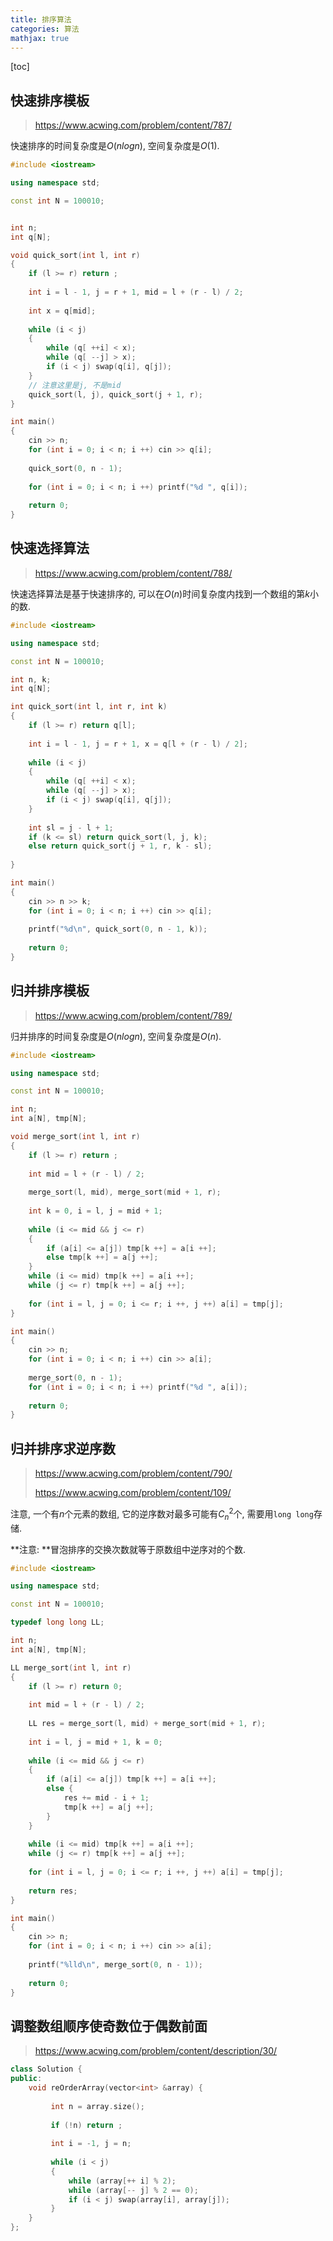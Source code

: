 ```yaml
---
title: 排序算法
categories: 算法
mathjax: true
---
```


[toc]



## 快速排序模板

> https://www.acwing.com/problem/content/787/

快速排序的时间复杂度是$O(nlogn)$, 空间复杂度是$O(1)$.

```cpp
#include <iostream>

using namespace std;

const int N = 100010;


int n;
int q[N];

void quick_sort(int l, int r)
{
    if (l >= r) return ;
    
    int i = l - 1, j = r + 1, mid = l + (r - l) / 2;
    
    int x = q[mid];
    
    while (i < j)
    {
        while (q[ ++i] < x);
        while (q[ --j] > x);
        if (i < j) swap(q[i], q[j]);
    }
    // 注意这里是j, 不是mid
    quick_sort(l, j), quick_sort(j + 1, r);
}

int main()
{
    cin >> n;
    for (int i = 0; i < n; i ++) cin >> q[i];
    
    quick_sort(0, n - 1);
    
    for (int i = 0; i < n; i ++) printf("%d ", q[i]);
    
    return 0;
}
```



## 快速选择算法

> https://www.acwing.com/problem/content/788/

快速选择算法是基于快速排序的, 可以在$O(n)$时间复杂度内找到一个数组的第$k$小的数.

```cpp
#include <iostream>

using namespace std;

const int N = 100010;

int n, k;
int q[N];

int quick_sort(int l, int r, int k)
{
    if (l >= r) return q[l];
    
    int i = l - 1, j = r + 1, x = q[l + (r - l) / 2];
    
    while (i < j)
    {
        while (q[ ++i] < x);
        while (q[ --j] > x);
        if (i < j) swap(q[i], q[j]);
    }
    
    int sl = j - l + 1;
    if (k <= sl) return quick_sort(l, j, k);
    else return quick_sort(j + 1, r, k - sl);
    
}

int main()
{
    cin >> n >> k;
    for (int i = 0; i < n; i ++) cin >> q[i];
    
    printf("%d\n", quick_sort(0, n - 1, k));
    
    return 0;
}
```



## 归并排序模板

> https://www.acwing.com/problem/content/789/

归并排序的时间复杂度是$O(nlogn)$, 空间复杂度是$O(n)$.

```cpp
#include <iostream>

using namespace std;

const int N = 100010;

int n;
int a[N], tmp[N];

void merge_sort(int l, int r)
{
    if (l >= r) return ;
    
    int mid = l + (r - l) / 2;
    
    merge_sort(l, mid), merge_sort(mid + 1, r);
    
    int k = 0, i = l, j = mid + 1;
    
    while (i <= mid && j <= r)
    {
        if (a[i] <= a[j]) tmp[k ++] = a[i ++];
        else tmp[k ++] = a[j ++];
    }
    while (i <= mid) tmp[k ++] = a[i ++];
    while (j <= r) tmp[k ++] = a[j ++];
    
    for (int i = l, j = 0; i <= r; i ++, j ++) a[i] = tmp[j];
}

int main()
{
    cin >> n;
    for (int i = 0; i < n; i ++) cin >> a[i];
    
    merge_sort(0, n - 1);
    for (int i = 0; i < n; i ++) printf("%d ", a[i]);
    
    return 0;
}
```



## 归并排序求逆序数

> https://www.acwing.com/problem/content/790/
>
> https://www.acwing.com/problem/content/109/

注意, 一个有$n$个元素的数组, 它的逆序数对最多可能有$C_n^{2}$个, 需要用`long long`存储.

**注意: **冒泡排序的交换次数就等于原数组中逆序对的个数.

```cpp
#include <iostream>

using namespace std;

const int N = 100010;

typedef long long LL;

int n;
int a[N], tmp[N];

LL merge_sort(int l, int r)
{
    if (l >= r) return 0;
    
    int mid = l + (r - l) / 2;
    
    LL res = merge_sort(l, mid) + merge_sort(mid + 1, r);
    
    int i = l, j = mid + 1, k = 0;
    
    while (i <= mid && j <= r)
    {
        if (a[i] <= a[j]) tmp[k ++] = a[i ++];
        else {
            res += mid - i + 1;
            tmp[k ++] = a[j ++];
        }
    }
    
    while (i <= mid) tmp[k ++] = a[i ++];
    while (j <= r) tmp[k ++] = a[j ++];
    
    for (int i = l, j = 0; i <= r; i ++, j ++) a[i] = tmp[j];
    
    return res;
}

int main()
{
    cin >> n;
    for (int i = 0; i < n; i ++) cin >> a[i];
    
    printf("%lld\n", merge_sort(0, n - 1));
    
    return 0;
}
```



## 调整数组顺序使奇数位于偶数前面

> https://www.acwing.com/problem/content/description/30/

```cpp
class Solution {
public:
    void reOrderArray(vector<int> &array) {
         
         int n = array.size();
         
         if (!n) return ;
         
         int i = -1, j = n;
         
         while (i < j)
         {
             while (array[++ i] % 2);
             while (array[-- j] % 2 == 0);
             if (i < j) swap(array[i], array[j]);
         }
    }
};
```
